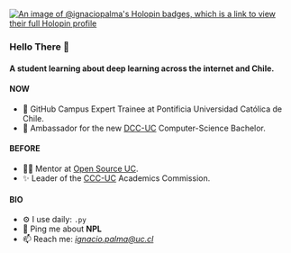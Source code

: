 [![An image of @ignaciopalma's Holopin badges, which is a link to view their full Holopin profile](https://holopin.me/ignaciopalma)](https://holopin.io/@ignaciopalma)
### Hello There 👋

#### A student learning about deep learning across the internet and Chile.

#### NOW
- 🚩 GitHub Campus Expert Trainee at Pontificia Universidad Católica de Chile.
- 🏢 Ambassador for the new [DCC-UC](https://www.instagram.com/dccuc/) Computer-Science Bachelor.

#### BEFORE
- 👨‍💻 Mentor at [Open Source UC](https://github.com/open-source-uc).
- ✨ Leader of the [CCC-UC](https://www.instagram.com/ccc.ing.uc/) Academics Commission.

#### BIO
- ⚙️ I use daily: `.py`
- 💬 Ping me about **NPL**
- 📫 Reach me: *ignacio.palma@uc.cl*


